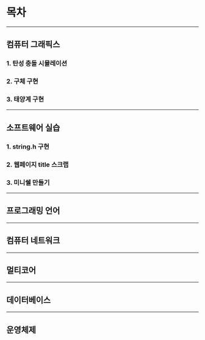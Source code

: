 # 목차

---

## 컴퓨터 그래픽스

### 1. 탄성 충돌 시뮬레이션

### 2. 구체 구현

### 3. 태양계 구현

---

## 소프트웨어 실습

### 1. string.h 구현

### 2. 웹페이지 title 스크랩

### 3. 미니쉘 만들기

---

## 프로그래밍 언어

---

## 컴퓨터 네트워크

---

## 멀티코어

---

## 데이터베이스

---

## 운영체제
